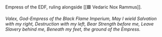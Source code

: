 Empress of the EDF, ruling alongside [[🟩 Vedaric Nox Rammus]].

_Valex, God-Empress of the Black Flame Imperium,
May I wield Salvation with my right,
Destruction with my left,
Bear Strength before me,
Leave Slavery behind me,
Beneath my feet,
the ground of the Empress._